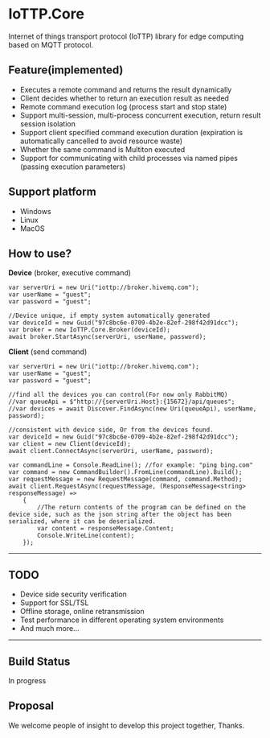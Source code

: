 IoTTP.Core
======

Internet of things transport protocol (IoTTP) library for edge computing based on MQTT protocol. 

Feature(implemented)
-----------
* Executes a remote command and returns the result dynamically
* Client decides whether to return an execution result as needed
* Remote command execution log (process start and stop state)
* Support multi-session, multi-process concurrent execution, return result session isolation
* Support client specified command execution duration (expiration is automatically cancelled to avoid resource waste)
* Whether the same command is Multiton executed
* Support for communicating with child processes via named pipes (passing execution parameters)

Support platform
-----------
* Windows
* Linux
* MacOS
  
How to use?
-----------
**Device** (broker, executive command)
```
var serverUri = new Uri("iottp://broker.hivemq.com");
var userName = "guest";
var password = "guest";

//Device unique, if empty system automatically generated
var deviceId = new Guid("97c8bc6e-0709-4b2e-82ef-298f42d91dcc");
var broker = new IoTTP.Core.Broker(deviceId);
await broker.StartAsync(serverUri, userName, password);
```

**Client** (send command)
```
var serverUri = new Uri("iottp://broker.hivemq.com");
var userName = "guest";
var password = "guest";

//find all the devices you can control(For now only RabbitMQ)
//var queueApi = $"http://{serverUri.Host}:{15672}/api/queues";
//var devices = await Discover.FindAsync(new Uri(queueApi), userName, password);

//consistent with device side, Or from the devices found.
var deviceId = new Guid("97c8bc6e-0709-4b2e-82ef-298f42d91dcc");
var client = new Client(deviceId);
await client.ConnectAsync(serverUri, userName, password);

var commandLine = Console.ReadLine(); //for example: "ping bing.com"
var command = new CommandBuilder().FromLine(commandLine).Build();
var requestMessage = new RequestMessage(command, command.Method);
await client.RequestAsync(requestMessage, (ResponseMessage<string> responseMessage) =>
    {
        //The return contents of the program can be defined on the device side, such as the json string after the object has been serialized, where it can be deserialized.
        var content = responseMessage.Content;
        Console.WriteLine(content);
    });
```
--------
TODO
-------------
* Device side security verification
* Support for SSL/TSL
* Offline storage, online retransmission
* Test performance in different operating system environments
* And much more...
--------
Build Status
------------

In progress

Proposal
------------
We welcome people of insight to develop this project together, Thanks.